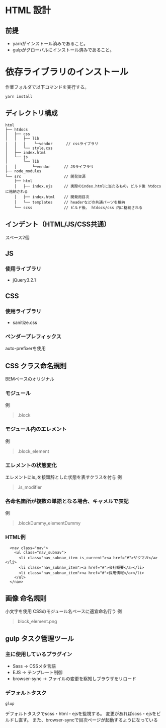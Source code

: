 # HTML 設計

## 前提
- yarnがインストール済みであること。
- gulpがグローバルにインストール済みであること。

# 依存ライブラリのインストール
作業フォルダで以下コマンドを実行する。
```
yarn install
```

## ディレクトリ構成
```
html
├── htdocs
│   ├── css
│   │   ├── lib
│   │   │    └─vendor      // cssライブラリ
│   │   └── style.css
│   ├── index.html
│   └── js
│       └── lib
│   │       └─vendor      // JSライブラリ
├── node_modules
└── src                   // 開発資源
    ├── html
    │   ├── index.ejs     // 実際のindex.htmlに当たるもの。ビルド後 htdocs に格納される
    │   ├── index.html    // 開発用目次
    │   └── templates     // headerなどの共通パーツを格納
    └── scss              // ビルド後、 htdocs/css 内に格納される
```
      
## インデント（HTML/JS/CSS共通）
スペース2個


## JS

### 使用ライブラリ
- jQuery3.2.1


## CSS

### 使用ライブラリ
- sanitize.css

### ベンダープレフィックス
auto-prefixerを使用

## CSS クラス命名規則
BEMベースのオリジナル

### モジュール
例
> .block

###  モジュール内のエレメント
例
> .block_element

###  エレメントの状態変化
エレメントにis_を接頭辞とした状態を表すクラスを付与
例
> .is_modifier

###  各命名箇所が複数の単語となる場合、キャメルで表記
例
> .blockDummy_elementDummy

### HTML例

```html:_header.ejs
  <nav class="nav">
    <ul class="nav_subnav">
      <li class="nav_subnav_item is_current"><a href="#">ザクマガ</a></li>
      <li class="nav_subnav_item"><a href="#">会社概要</a></li>
      <li class="nav_subnav_item"><a href="#">採用情報</a></li>
    </ul>
  </nav>
```


## 画像 命名規則
小文字を使用
CSSのモジュール名ベースに適宜命名行う
例
> block_element.png


## gulp タスク管理ツール
### 主に使用しているプラグイン
- Sass -> CSSメタ言語
- EJS -> テンプレート制御
- browser-sync -> ファイルの変更を察知しブラウザをリロード


### デフォルトタスク
```
glup
```

デフォルトタスクでscss・html・ejsを監視する。
変更があればscss・ejsをビルドし直す。
また、browser-syncで目次ページが起動するようになっている

### 